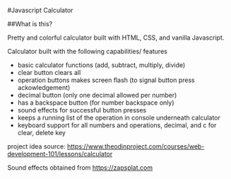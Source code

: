 #Javascript Calculator

##What is this?

Pretty and colorful calculator built with HTML, CSS, and vanilla Javascript.

Calculator built with the following capabilities/ features

- basic calculator functions (add, subtract, multiply, divide)
- clear button clears all
- operation buttons makes screen flash (to signal button press ackowledgement)
- decimal button (only one decimal allowed per number)
- has a backspace button (for number backspace only)
- sound effects for successful button presses
- keeps a running list of the operation in console underneath calculator
- keyboard support for all numbers and operations, decimal, and c for clear, delete key

project idea source: https://www.theodinproject.com/courses/web-development-101/lessons/calculator


Sound effects obtained from https://zapsplat.com